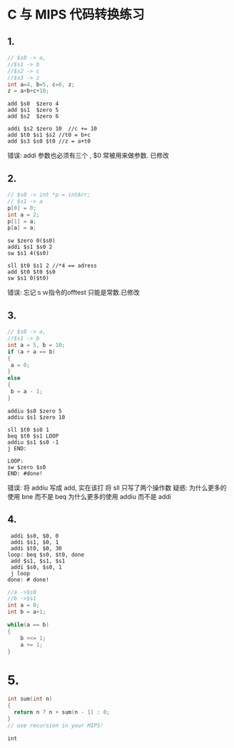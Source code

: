 # C 与 MIPS 代码转换练习

## 1.
```c
// $s0 -> a,
//$s1 -> b
//$s2 -> c
//$s3 -> z
int a=4, b=5, c=6, z;
z = a+b+c+10;
```
```
add $s0  $zero 4
add $s1  $zero 5
add $s2  $zero 6

addi $s2 $zero 10  //c += 10
add $t0 $s1 $s2 //t0 = b+c
add $s3 $s0 $t0 //z = a+t0
```
错误: addi 参数也必须有三个 , $0 常被用来做参数. 已修改

## 2.
```c
// $s0 -> int *p = intArr;
// $s1 -> a
p[0] = 0;
int a = 2;
p[1] = a;
p[a] = a;
```
```
sw $zero 0($s0)
addi $s1 $s0 2
sw $s1 4($s0)

sll $t0 $s1 2 //*4 == adress
add $t0 $t0 $s0
sw $s1 0($t0)
```
错误: 忘记ｓｗ指令的offtest 只能是常数.已修改


## 3.
```c
// $s0 -> a, 
//$s1 -> b
int a = 5, b = 10;
if (a + a == b) 
{
 a = 0;
}
else
{
 b = a - 1;
}
```
```
addiu $s0 $zero 5
addiu $s1 $zero 10

sll $t0 $s0 1
beq $t0 $s1 LOOP
addiu $s1 $s0 -1
j END:

LOOP:
sw $zero $s0
END: #done!
```

错误: 
将 addiu 写成 add, 实在该打
将 sll 只写了两个操作数
疑惑:
为什么更多的使用 bne 而不是 beq
为什么更多的使用 addiu 而不是 addi

## 4. 
```
 addi $s0, $0, 0
 addi $s1, $0, 1
 addi $t0, $0, 30
loop: beq $s0, $t0, done
 add $s1, $s1, $s1
 addi $s0, $s0, 1
 j loop
done: # done!
```
```c
//a ->$s0
//b ->$s1
int a = 0;
int b = a+1;

while(a == b)
{
    b <<= 1;
    a += 1;
}

```
# 5. 
```c
int sum(int n)
{
  return n ? n + sum(n - 1) : 0;
}
// use recursion in your MIPS!
```
```
int 
```
